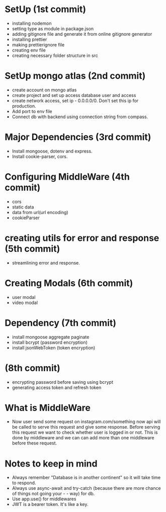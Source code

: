 # SetUp (1st commit)

-   installing nodemon
-   setting type as module in package.json
-   adding gitignore file and generate it from online gitignore generator
-   installing prettier
-   making prettierignore file
-   creating env file
-   creating necessary folder structure in src

# SetUp mongo atlas (2nd commit)

-   create account on mongo atlas
-   create project and set up access database user and access
-   create network access, set ip - 0.0.0.0/0. Don't set this ip for production.
-   Add port to env file
-   Connect db with backend using connection string from compass.

# Major Dependencies (3rd commit)

-   Install mongoose, dotenv and express.
-   Install cookie-parser, cors.

# Configuring MiddleWare (4th commit)

-   cors
-   static data
-   data from url(url encoding)
-   cookieParser

# creating utils for error and response (5th commit)

-   streamlining error and response.

# Creating Modals (6th commit)

-   user modal
-   video modal

# Dependency (7th commit)

-   install mongoose aggregate paginate
-   install bcrypt (password encryption)
-   install jsonWebToken (token encryption)

# (8th commit)

-   encrypting password before saving using bcrypt
-   generating access token and refresh token

# What is MiddleWare

-   Now user send some request on instagram.com/something now api will be called to serve this request and give some response. Before serving this request we want to check whether user is logged in or not. This is done by middleware and we can can add more than one middleware before these request.

# Notes to keep in mind

-   Always remember "Database is in another continent" so it will take time to respond.
-   Always use async-await and try-catch (because there are more chance of things not going your - - way) for db.
-   Use app.use() for middlewares
-   JWT is a bearer token. It's like a key.
